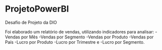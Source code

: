 # ProjetoPowerBI
Desafio de Projeto da DIO

Foi elaborado um relatório de vendas, utilizando indicadores para analisar: 
-Vendas por Mês
-Vendas por Segmento
-Vendas por Produto
-Vendas por País
-Lucro por Produto
-Lucro por Trimestre e
-Lucro por Segmento.
